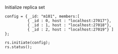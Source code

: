 Initialize replica set

    config = { _id: "m101", members:[
              { _id : 0, host : "localhost:27017"},
              { _id : 1, host : "localhost:27018"},
              { _id : 2, host : "localhost:27019"} ]
    };

    rs.initiate(config);
    rs.status();
